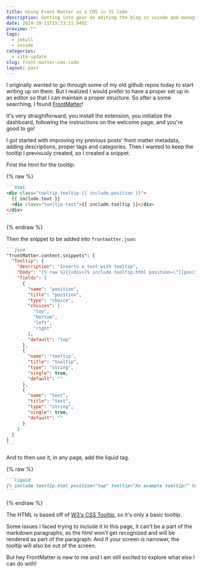 ```yaml
---
title: Using Front Matter as a CMS in VS Code
description: Getting into gear on editing the blog in vscode and managing the content with FrontMatter within vscode!
date: 2024-10-11T15:33:11.940Z
preview: ""
tags:
  - jekyll
  - vscode
categories:
  - site-update
slug: front-matter-cms-code
layout: post
---
```


I originally wanted to go through some of my old github repos today to start writing up on them. But I realized I would prefer to have a proper set up in an editor so that I can maintain a proper structure. So after a some searching, I found [FrontMatter](https://frontmatter.codes/)!

It's very straightforward, you install the extension, you initialize the dashboard, following the instructions on the welcome page, and you're good to go!

I got started with improving my previous posts' front matter metadata, adding descriptions, proper tags and categories. Then I wanted to keep the tooltip I previously created, so I created a snippet.

First the html for the tooltip:

{% raw %}

````markdown
```html
<div class="tooltip tooltip-{{ include.position }}">
  {{ include.text }}
  <div class="tooltip-text">{{ include.tooltip }}</div>
</div>
```
````

{% endraw %}

Then the snippet to be added into `frontmatter.json`:

````markdown
```json
"frontMatter.content.snippets": {
  "Tooltip": {
    "description": "Inserts a text with tooltip",
    "body": "{% raw %}{{<div>{% include tooltip.html position=\"[[position]]\" tooltip=\"[[tooltip]]\" text=\"[[text]]\" %}</div>}}{% endraw %}",
    "fields": [
      {
        "name": "position",
        "title": "position",
        "type": "choice",
        "choices": [
          "top",
          "bottom",
          "left",
          "right"
        ],
        "default": "top"
      },
      {
        "name": "tooltip",
        "title": "tooltip",
        "type": "string",
        "single": true,
        "default": ""
      },
      {
        "name": "text",
        "title": "text",
        "type": "string",
        "single": true,
        "default": ""
      }
    ]
  }
}
```
````

And to then use it, in any page, add the liquid tag.

{% raw %}

````markdown
```liquid
{% include tooltip.html position="top" tooltip="An example tooltip!" text="Mouse over here!" %}
```
````

{% endraw %}

The HTML is based off of [W3's CSS Tooltip](https://www.w3schools.com/css/css_tooltip.asp), so it's only a basic tooltip.

Some issues I faced trying to include it in this page, it can't be a part of the markdown paragraphs, as the html won't get recognized and will be rendered as part of the paragraph. And if your screen is narrower, the tooltip will also be out of the screen.

But hey FrontMatter is new to me and I am still excited to explore what else I can do with!
